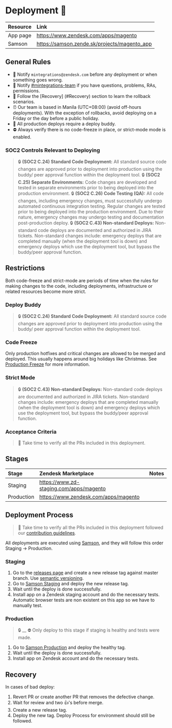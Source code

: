 # Deployment 🚀

| Resource | Link                                            |
|:---------|:------------------------------------------------|
| App page | https://www.zendesk.com/apps/magento            |
| Samson   | https://samson.zende.sk/projects/magento_app    |

## General Rules

- 📢 Notify `mintegrations@zendesk.com` before any deployment or when something goes wrong.
- 💬 Notify [#mintegrations-team](https://zendesk.slack.com/messages/C169MJEF8) if you have questions, problems, RAs, permissions.
- 🚒 Follow the [Recovery] (#Recovery) section to learn the rollback scenarios.
- ⏰ Our team is based in Manila (UTC+08:00) (avoid off-hours deployments). With the exception of rollbacks, avoid deploying on a Friday or the day before a public holiday.
- 👮 All production deploys require a deploy buddy.
- ⛔️️ Always verify there is no code-freeze in place, or strict-mode mode is enabled.

### SOC2 Controls Relevant to Deploying


> 🔒 __(SOC2 C.24) Standard Code Deployment:__ All standard source code changes are approved prior to deployment into production using the buddy/ peer approval function within the deployment tool.
> 🔒 __(SOC2 C.25) Separate Environments:__ Code changes are developed and tested in separate environments prior to being deployed into the production environment.
> 🔒 __(SOC2 C.26) Code Testing (QA):__ All code changes, including emergency changes, must successfully undergo automated continuous integration testing. Regular changes are tested prior to being deployed into the production environment. Due to their nature, emergency changes may undergo testing and documentation post-production deploy.
> 🔒 __(SOC2 C.43) Non-standard Deploys:__ Non-standard code deploys are documented and authorized in JIRA tickets. Non-standard changes include: emergency deploys that are completed manually (when the deployment tool is down) and emergency deploys which use the deployment tool, but bypass the buddy/peer approval function.

## Restrictions

Both code-freeze and strict-mode are periods of time when the rules for making changes to the code, including deployments, infrastructure or related resources become more strict.

### Deploy Buddy

> 🔒 __(SOC2 C.24) Standard Code Deployment:__ All standard source code changes are approved prior to deployment into production using the buddy/ peer approval function within the deployment tool.

### Code Freeze

Only production hotfixes and critical changes are allowed to be merged and deployed. This usually happens around big holidays like Christmas. See [Production Freeze](https://zendesk.atlassian.net/wiki/display/ops/Production+Freeze) for more information.

### Strict Mode

> 🔒 __(SOC2 C.43) Non-standard Deploys:__ Non-standard code deploys are documented and authorized in JIRA tickets. Non-standard changes include: emergency deploys that are completed manually (when the deployment tool is down) and emergency deploys which use the deployment tool, but bypass the buddy/peer approval function.

### Acceptance Criteria

> 👮 Take time to verify all the PRs included in this deployment.

## Stages

| Stage      | Zendesk Marketplace                       | Notes |
|:-----------|:------------------------------------------|:------|
| Staging    | https://www.zd-staging.com/apps/magento   |       |
| Production | https://www.zendesk.com/apps/magento      |       |                                                                 

## Deployment Process

> 👮 Take time to verify all the PRs included in this deployment followed our [contribution guidelines](CONTRIBUTING.md).

All deployments are executed using [Samson](https://samson.zende.sk/projects/magento_app), and they will follow this order Staging -> Production.

### Staging

1. Go to the [releases page](https://github.com/zendesk/magento_app/releases) and create a new release tag against master branch. Use [semantic versioning](http://semver.org).
2. Go to [Samson Staging](https://samson.zende.sk/projects/magento_app/stages/staging) and deploy the new release tag.
3. Wait until the deploy is done successfully.
5. Install app on a Zendesk staging account and do the necessary tests. Automatic browser tests are non existent on this app so we have to manually test.

### Production

> 🔒 __ ⛔️ Only deploy to this stage if staging is healthy and tests were made.

1. Go to [Samson Production](https://samson.zende.sk/projects/magento_app/stages/production) and deploy the healthy tag.
2. Wait until the deploy is done successfully.
3. Install app on Zendesk account and do the necessary tests.

## Recovery

In cases of bad deploy:
1. Revert PR or create another PR that removes the defective change.
2. Wait for review and two :+1:'s before merge.
3. Create a new release tag.
4. Deploy the new tag. Deploy Process for environment should still be followed.